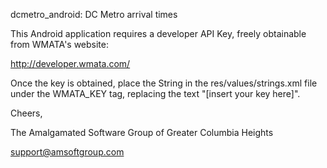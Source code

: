 dcmetro_android: DC Metro arrival times

This Android application requires a developer API Key, freely obtainable from WMATA's website:

http://developer.wmata.com/

Once the key is obtained, place the String in the res/values/strings.xml file under the WMATA_KEY tag, replacing the text "[insert your key here]".

Cheers,

The Amalgamated Software Group of Greater Columbia Heights

support@amsoftgroup.com
